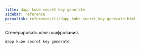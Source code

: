 ```yaml
---
title: dapp kube secret key generate
sidebar: reference
permalink: reference/cli/dapp_kube_secret_key_generate.html
---
```


Сгенерировать ключ шифрования.

```
dapp kube secret key generate
```
